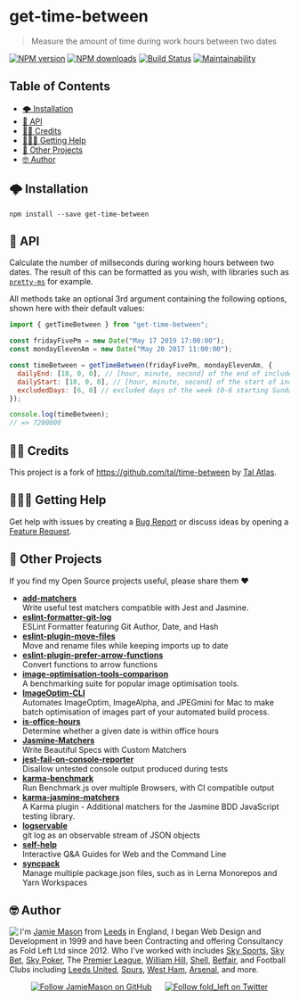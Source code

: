 # get-time-between

> Measure the amount of time during work hours between two dates

[![NPM version](http://img.shields.io/npm/v/get-time-between.svg?style=flat-square)](https://www.npmjs.com/package/get-time-between) [![NPM downloads](http://img.shields.io/npm/dm/get-time-between.svg?style=flat-square)](https://www.npmjs.com/package/get-time-between) [![Build Status](http://img.shields.io/travis/JamieMason/get-time-between/master.svg?style=flat-square)](https://travis-ci.org/JamieMason/get-time-between) [![Maintainability](https://api.codeclimate.com/v1/badges/80461b911c6c624194a2/maintainability)](https://codeclimate.com/github/JamieMason/get-time-between/maintainability)

## Table of Contents

-   [🌩 Installation](#-installation)
-   [📝 API](#-api)
-   [👏🏻 Credits](#-credits)
-   [🙋🏾‍♂️ Getting Help](#♂️-getting-help)
-   [👀 Other Projects](#-other-projects)
-   [🤓 Author](#-author)

## 🌩 Installation

    npm install --save get-time-between

## 📝 API

Calculate the number of millseconds during working hours between two dates. The result of this can be formatted as you wish, with libraries such as [`pretty-ms`](https://github.com/sindresorhus/pretty-ms) for example.

All methods take an optional 3rd argument containing the following options, shown here with their default values:

```js
import { getTimeBetween } from "get-time-between";

const fridayFivePm = new Date("May 17 2019 17:00:00");
const mondayElevenAm = new Date("May 20 2017 11:00:00");

const timeBetween = getTimeBetween(fridayFivePm, mondayElevenAm, {
  dailyEnd: [18, 0, 0], // [hour, minute, second] of the end of included days
  dailyStart: [10, 0, 0], // [hour, minute, second] of the start of included days
  excludedDays: [6, 0] // excluded days of the week (0-6 starting Sunday)
});

console.log(timeBetween);
// => 7200000
```

## 👏🏻 Credits

This project is a fork of <https://github.com/tal/time-between> by [Tal Atlas](https://github.com/tal).

## 🙋🏾‍♂️ Getting Help

Get help with issues by creating a [Bug Report] or discuss ideas by opening a [Feature Request].

[bug report]: https://github.com/JamieMason/get-time-between/issues/new?template=bug_report.md

[feature request]: https://github.com/JamieMason/get-time-between/issues/new?template=feature_request.md

## 👀 Other Projects

If you find my Open Source projects useful, please share them ❤️

-   [**add-matchers**](https://github.com/JamieMason/add-matchers)<br>Write useful test matchers compatible with Jest and Jasmine.
-   [**eslint-formatter-git-log**](https://github.com/JamieMason/eslint-formatter-git-log)<br>ESLint Formatter featuring Git Author, Date, and Hash
-   [**eslint-plugin-move-files**](https://github.com/JamieMason/eslint-plugin-move-files)<br>Move and rename files while keeping imports up to date
-   [**eslint-plugin-prefer-arrow-functions**](https://github.com/JamieMason/eslint-plugin-prefer-arrow-functions)<br>Convert functions to arrow functions
-   [**image-optimisation-tools-comparison**](https://github.com/JamieMason/image-optimisation-tools-comparison)<br>A benchmarking suite for popular image optimisation tools.
-   [**ImageOptim-CLI**](https://github.com/JamieMason/ImageOptim-CLI)<br>Automates ImageOptim, ImageAlpha, and JPEGmini for Mac to make batch optimisation of images part of your automated build process.
-   [**is-office-hours**](https://github.com/JamieMason/is-office-hours#readme)<br>Determine whether a given date is within office hours
-   [**Jasmine-Matchers**](https://github.com/JamieMason/Jasmine-Matchers)<br>Write Beautiful Specs with Custom Matchers
-   [**jest-fail-on-console-reporter**](https://github.com/JamieMason/jest-fail-on-console-reporter#readme)<br>Disallow untested console output produced during tests
-   [**karma-benchmark**](https://github.com/JamieMason/karma-benchmark)<br>Run Benchmark.js over multiple Browsers, with CI compatible output
-   [**karma-jasmine-matchers**](https://github.com/JamieMason/karma-jasmine-matchers)<br>A Karma plugin - Additional matchers for the Jasmine BDD JavaScript testing library.
-   [**logservable**](https://github.com/JamieMason/logservable)<br>git log as an observable stream of JSON objects
-   [**self-help**](https://github.com/JamieMason/self-help#readme)<br>Interactive Q&A Guides for Web and the Command Line
-   [**syncpack**](https://github.com/JamieMason/syncpack#readme)<br>Manage multiple package.json files, such as in Lerna Monorepos and Yarn Workspaces

## 🤓 Author

<img src="https://www.gravatar.com/avatar/acdf106ce071806278438d8c354adec8?s=100" align="left">

I'm [Jamie Mason] from [Leeds] in England, I began Web Design and Development in 1999 and have been Contracting and offering Consultancy as Fold Left Ltd since 2012. Who I've worked with includes [Sky Sports], [Sky Bet], [Sky Poker], The [Premier League], [William Hill], [Shell], [Betfair], and Football Clubs including [Leeds United], [Spurs], [West Ham], [Arsenal], and more.

<div align="center">

[![Follow JamieMason on GitHub][github badge]][github]      [![Follow fold_left on Twitter][twitter badge]][twitter]

</div>

<!-- images -->

[github badge]: https://img.shields.io/github/followers/JamieMason.svg?style=social&label=Follow

[twitter badge]: https://img.shields.io/twitter/follow/fold_left.svg?style=social&label=Follow

<!-- links -->

[arsenal]: https://www.arsenal.com

[betfair]: https://www.betfair.com

[github]: https://github.com/JamieMason

[jamie mason]: https://www.linkedin.com/in/jamiemasonleeds

[leeds united]: https://www.leedsunited.com/

[leeds]: https://www.instagram.com/visitleeds

[premier league]: https://www.premierleague.com

[shell]: https://www.shell.com

[sky bet]: https://www.skybet.com

[sky poker]: https://www.skypoker.com

[sky sports]: https://www.skysports.com

[spurs]: https://www.tottenhamhotspur.com

[twitter]: https://twitter.com/fold_left

[west ham]: https://www.whufc.com

[william hill]: https://www.williamhill.com
